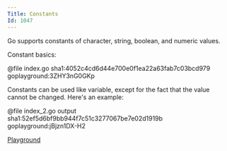 ```yaml
---
Title: Constants
Id: 1047
---
```

Go supports constants of character, string, boolean, and numeric values.

Constant basics:

@file index.go sha1:4052c4cd6d44e700e0f1ea22a63fab7c03bcd979 goplayground:3ZHY3nG0GKp

Constants can be used like variable, except for the fact that the value cannot be changed. Here's an example:

@file index_2.go output sha1:52ef5d6bf9bb944f7c51c3277067be7e02d1919b goplayground:jBjzn1DX-H2

[Playground](https://play.golang.org/p/MI48yM88dE)